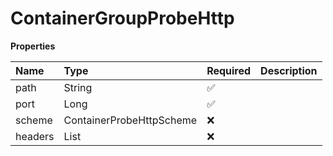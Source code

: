 # ContainerGroupProbeHttp

**Properties**

| Name    | Type                                  | Required | Description |
| :------ | :------------------------------------ | :------- | :---------- |
| path    | String                                | ✅       |             |
| port    | Long                                  | ✅       |             |
| scheme  | ContainerProbeHttpScheme              | ❌       |             |
| headers | List<ContainerGroupProbeHttpHeaders2> | ❌       |             |
